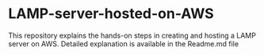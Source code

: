 # LAMP-server-hosted-on-AWS
This repository explains the hands-on steps in creating and hosting a LAMP server on AWS. Detailed explanation is available in the Readme.md file
